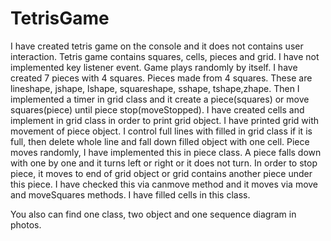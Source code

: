 # TetrisGame


I have created tetris game on the console and it does not contains user interaction.
Tetris game contains squares, cells, pieces and grid. 
I have not implemented key listener event. 
Game plays randomly by itself. 
I have created 7 pieces with 4 squares.
Pieces made from 4 squares. 
These are lineshape, jshape, lshape, squareshape, sshape, tshape,zhape.
Then I implemented a timer in grid class and it create a piece(squares) or move squares(piece) 
until piece stop(moveStopped). 
I have created cells and implement in grid class in order to print grid object.
I have printed grid with movement of piece object. 
I control full lines with filled in grid class if it is full,
then delete whole line and fall down filled object with one cell. 
Piece moves randomly, I have implemented this in piece class. 
A piece falls down with one by one and it turns left or right or it does not turn. 
In order to stop piece, it moves to end of grid object or grid contains another piece under this piece.
I have checked this via canmove method and it moves via move and moveSquares methods. I have filled cells in this class. 

You also can find one class, two object and one sequence diagram in photos.
